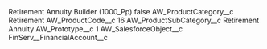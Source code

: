 <?xml version="1.0" encoding="UTF-8"?>
<CustomMetadata xmlns="http://soap.sforce.com/2006/04/metadata" xmlns:xsi="http://www.w3.org/2001/XMLSchema-instance" xmlns:xsd="http://www.w3.org/2001/XMLSchema">
    <label>Retirement Annuity Builder (1000_Pp)</label>
    <protected>false</protected>
    <values>
        <field>AW_ProductCategory__c</field>
        <value xsi:type="xsd:string">Retirement</value>
    </values>
    <values>
        <field>AW_ProductCode__c</field>
        <value xsi:type="xsd:string">16</value>
    </values>
    <values>
        <field>AW_ProductSubCategory__c</field>
        <value xsi:type="xsd:string">Retirement Annuity</value>
    </values>
    <values>
        <field>AW_Prototype__c</field>
        <value xsi:type="xsd:string">1</value>
    </values>
    <values>
        <field>AW_SalesforceObject__c</field>
        <value xsi:type="xsd:string">FinServ__FinancialAccount__c</value>
    </values>
</CustomMetadata>
